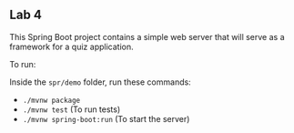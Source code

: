 ## Lab 4

This Spring Boot project contains a simple web server that will serve as a framework for a quiz application.

To run:

Inside the `spr/demo` folder, run these commands:

- `./mvnw package`
- `./mvnw test` (To run tests)
- `./mvnw spring-boot:run` (To start the server)